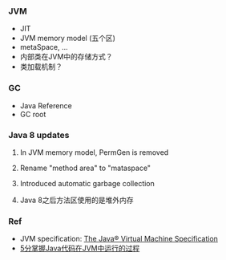 

### JVM

* JIT
* JVM memory model (五个区)
* metaSpace, ...
* 内部类在JVM中的存储方式？
* 类加载机制？

### GC

* Java Reference
* GC root



### Java 8 updates

1. In JVM memory model, PermGen is removed

2. Rename "method area" to "mataspace"

3. Introduced automatic garbage collection

4. Java 8之后方法区使用的是堆外内存





### Ref

* JVM specification: [The Java® Virtual Machine Specification](https://docs.oracle.com/javase/specs/jvms/se8/html/index.html)
* [5分掌握Java代码在JVM中运行的过程](https://mp.weixin.qq.com/s?__biz=MzU0Mjg0MDUzNQ==&mid=2247485266&idx=1&sn=289f90fe9e3c8380fc6f23c2fae2b802&chksm=fb15c4eacc624dfcb0d70602ac61a90f1860dfe8330954d4a6a0ad9bc6051e2b2f559ee920f6&cur_album_id=3420898908706963458&scene=189#wechat_redirect)

